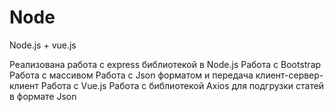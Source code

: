 # Node

Node.js + vue.js 

Реализована работа с express библиотекой в Node.js
Работа с Bootstrap
Работа с массивом 
Работа с Json форматом и передача клиент-сервер-клиент
Работа с Vue.js
Работа с библиотекой Axios для подгрузки статей в формате Json
